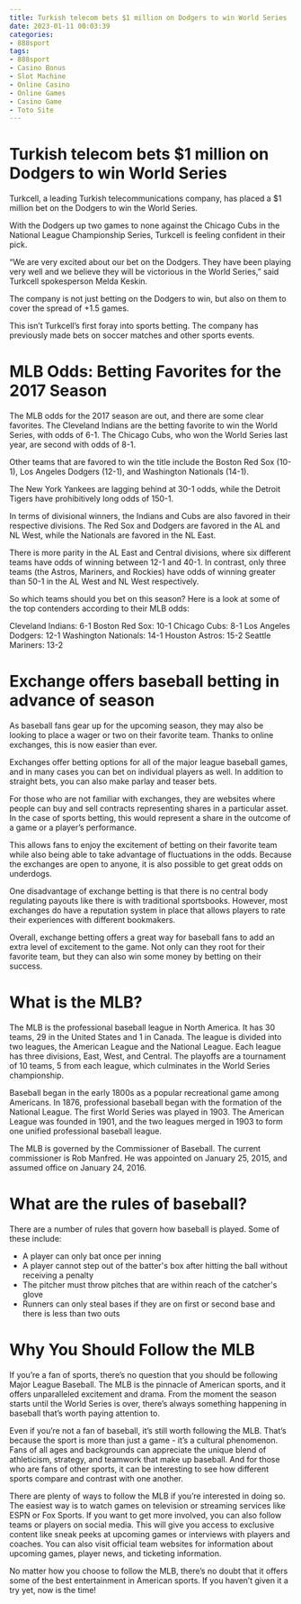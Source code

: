 ```yaml
---
title: Turkish telecom bets $1 million on Dodgers to win World Series
date: 2023-01-11 00:03:39
categories:
- 888sport
tags:
- 888sport
- Casino Bonus
- Slot Machine
- Online Casino
- Online Games
- Casino Game
- Toto Site
---
```



#  Turkish telecom bets $1 million on Dodgers to win World Series

Turkcell, a leading Turkish telecommunications company, has placed a $1 million bet on the Dodgers to win the World Series.

With the Dodgers up two games to none against the Chicago Cubs in the National League Championship Series, Turkcell is feeling confident in their pick.

“We are very excited about our bet on the Dodgers. They have been playing very well and we believe they will be victorious in the World Series,” said Turkcell spokesperson Melda Keskin.

The company is not just betting on the Dodgers to win, but also on them to cover the spread of +1.5 games.

This isn’t Turkcell’s first foray into sports betting. The company has previously made bets on soccer matches and other sports events.

#  MLB Odds: Betting Favorites for the 2017 Season

The MLB odds for the 2017 season are out, and there are some clear favorites. The Cleveland Indians are the betting favorite to win the World Series, with odds of 6-1. The Chicago Cubs, who won the World Series last year, are second with odds of 8-1.

Other teams that are favored to win the title include the Boston Red Sox (10-1), Los Angeles Dodgers (12-1), and Washington Nationals (14-1).

The New York Yankees are lagging behind at 30-1 odds, while the Detroit Tigers have prohibitively long odds of 150-1.

In terms of divisional winners, the Indians and Cubs are also favored in their respective divisions. The Red Sox and Dodgers are favored in the AL and NL West, while the Nationals are favored in the NL East.

There is more parity in the AL East and Central divisions, where six different teams have odds of winning between 12-1 and 40-1. In contrast, only three teams (the Astros, Mariners, and Rockies) have odds of winning greater than 50-1 in the AL West and NL West respectively.

So which teams should you bet on this season? Here is a look at some of the top contenders according to their MLB odds:

Cleveland Indians: 6-1
Boston Red Sox: 10-1
Chicago Cubs: 8-1
Los Angeles Dodgers: 12-1
Washington Nationals: 14-1
Houston Astros: 15-2
Seattle Mariners: 13-2

#  Exchange offers baseball betting in advance of season

As baseball fans gear up for the upcoming season, they may also be looking to place a wager or two on their favorite team. Thanks to online exchanges, this is now easier than ever.

Exchanges offer betting options for all of the major league baseball games, and in many cases you can bet on individual players as well. In addition to straight bets, you can also make parlay and teaser bets.

For those who are not familiar with exchanges, they are websites where people can buy and sell contracts representing shares in a particular asset. In the case of sports betting, this would represent a share in the outcome of a game or a player’s performance.

This allows fans to enjoy the excitement of betting on their favorite team while also being able to take advantage of fluctuations in the odds. Because the exchanges are open to anyone, it is also possible to get great odds on underdogs.

One disadvantage of exchange betting is that there is no central body regulating payouts like there is with traditional sportsbooks. However, most exchanges do have a reputation system in place that allows players to rate their experiences with different bookmakers.

Overall, exchange betting offers a great way for baseball fans to add an extra level of excitement to the game. Not only can they root for their favorite team, but they can also win some money by betting on their success.

#  What is the MLB?

The MLB is the professional baseball league in North America. It has 30 teams, 29 in the United States and 1 in Canada. The league is divided into two leagues, the American League and the National League. Each league has three divisions, East, West, and Central. The playoffs are a tournament of 10 teams, 5 from each league, which culminates in the World Series championship.

Baseball began in the early 1800s as a popular recreational game among Americans. In 1876, professional baseball began with the formation of the National League. The first World Series was played in 1903. The American League was founded in 1901, and the two leagues merged in 1903 to form one unified professional baseball league.

The MLB is governed by the Commissioner of Baseball. The current commissioner is Rob Manfred. He was appointed on January 25, 2015, and assumed office on January 24, 2016.

#  What are the rules of baseball?

There are a number of rules that govern how baseball is played. Some of these include:

- A player can only bat once per inning
- A player cannot step out of the batter's box after hitting the ball without receiving a penalty
- The pitcher must throw pitches that are within reach of the catcher's glove
- Runners can only steal bases if they are on first or second base and there is less than two outs

#  Why You Should Follow the MLB

If you’re a fan of sports, there’s no question that you should be following Major League Baseball. The MLB is the pinnacle of American sports, and it offers unparalleled excitement and drama. From the moment the season starts until the World Series is over, there’s always something happening in baseball that’s worth paying attention to.

Even if you’re not a fan of baseball, it’s still worth following the MLB. That’s because the sport is more than just a game - it’s a cultural phenomenon. Fans of all ages and backgrounds can appreciate the unique blend of athleticism, strategy, and teamwork that make up baseball. And for those who are fans of other sports, it can be interesting to see how different sports compare and contrast with one another.

There are plenty of ways to follow the MLB if you’re interested in doing so. The easiest way is to watch games on television or streaming services like ESPN or Fox Sports. If you want to get more involved, you can also follow teams or players on social media. This will give you access to exclusive content like sneak peeks at upcoming games or interviews with players and coaches. You can also visit official team websites for information about upcoming games, player news, and ticketing information.

No matter how you choose to follow the MLB, there’s no doubt that it offers some of the best entertainment in American sports. If you haven’t given it a try yet, now is the time!